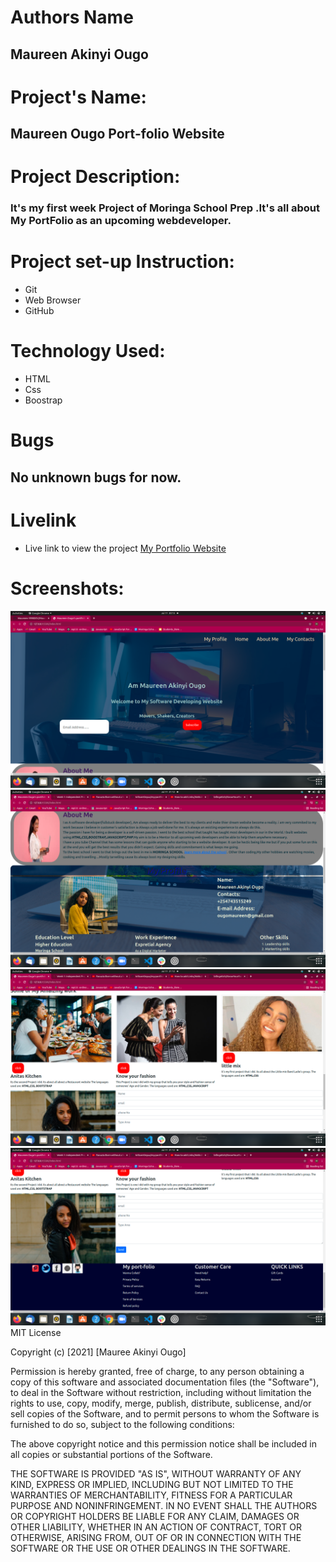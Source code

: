 # Authors Name
## Maureen Akinyi Ougo
# Project's Name:
## Maureen Ougo Port-folio Website 
# Project Description:
### It's my first week Project of Moringa School Prep .It's all about My PortFolio as an upcoming webdeveloper.
# Project  set-up Instruction:
* Git
* Web Browser
* GitHub
# Technology Used:
* HTML
* Css
* Boostrap
# Bugs
## No unknown bugs for now.
# Livelink
*  Live link to view the project <a href="">My Portfolio Website</a>
# Screenshots:
<img src="./Assetes/screenshot1.png" alt="screenshot" />
<img src="./Assetes/Screenshot5.png" alt="screenshot" />
<img src="./Assetes/screenshot2.png" alt="screenshot" />
<img src="./Assetes/screenshot3.png" alt="screenshot4.png"/>
 MIT License

Copyright (c) [2021] [Mauree Akinyi Ougo]

Permission is hereby granted, free of charge, to any person obtaining a copy
of this software and associated documentation files (the "Software"), to deal
in the Software without restriction, including without limitation the rights
to use, copy, modify, merge, publish, distribute, sublicense, and/or sell
copies of the Software, and to permit persons to whom the Software is
furnished to do so, subject to the following conditions:

The above copyright notice and this permission notice shall be included in all
copies or substantial portions of the Software.

THE SOFTWARE IS PROVIDED "AS IS", WITHOUT WARRANTY OF ANY KIND, EXPRESS OR
IMPLIED, INCLUDING BUT NOT LIMITED TO THE WARRANTIES OF MERCHANTABILITY,
FITNESS FOR A PARTICULAR PURPOSE AND NONINFRINGEMENT. IN NO EVENT SHALL THE
AUTHORS OR COPYRIGHT HOLDERS BE LIABLE FOR ANY CLAIM, DAMAGES OR OTHER
LIABILITY, WHETHER IN AN ACTION OF CONTRACT, TORT OR OTHERWISE, ARISING FROM,
OUT OF OR IN CONNECTION WITH THE SOFTWARE OR THE USE OR OTHER DEALINGS IN THE
SOFTWARE.


